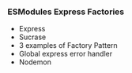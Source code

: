 ### ESModules Express Factories

- Express
- Sucrase
- 3 examples of Factory Pattern
- Global express error handler
- Nodemon